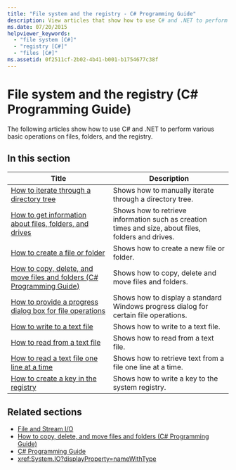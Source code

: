 ```yaml
---
title: "File system and the registry - C# Programming Guide"
description: View articles that show how to use C# and .NET to perform basic operations on files, folders, and the registry.
ms.date: 07/20/2015
helpviewer_keywords: 
  - "file system [C#]"
  - "registry [C#]"
  - "files [C#]"
ms.assetid: 0f2511cf-2b02-4b41-b001-b1754677c38f
---
```

# File system and the registry (C# Programming Guide)

The following articles show how to use C# and .NET to perform various basic operations on files, folders, and the registry.

## In this section

|**Title**|**Description**|
|---------------|---------------------|
|[How to iterate through a directory tree](how-to-iterate-through-a-directory-tree.md)|Shows how to manually iterate through a directory tree.|
|[How to get information about files, folders, and drives](how-to-get-information-about-files-folders-and-drives.md)|Shows how to retrieve information such as creation times and size, about files, folders and drives.|
|[How to create a file or folder](how-to-create-a-file-or-folder.md)|Shows how to create a new file or folder.|
|[How to copy, delete, and move files and folders (C# Programming Guide)](how-to-copy-delete-and-move-files-and-folders.md)|Shows how to copy, delete and move files and folders.|
|[How to provide a progress dialog box for file operations](how-to-provide-a-progress-dialog-box-for-file-operations.md)|Shows how to display a standard Windows progress dialog for certain file operations.|
|[How to write to a text file](how-to-write-to-a-text-file.md)|Shows how to write to a text file.|
|[How to read from a text file](how-to-read-from-a-text-file.md)|Shows how to read from a text file.|
|[How to read a text file one line at a time](how-to-read-a-text-file-one-line-at-a-time.md)|Shows how to retrieve text from a file one line at a time.|
|[How to create a key in the registry](how-to-create-a-key-in-the-registry.md)|Shows how to write a key to the system registry.|

## Related sections

- [File and Stream I/O](../../../standard/io/index.md)
- [How to copy, delete, and move files and folders (C# Programming Guide)](how-to-copy-delete-and-move-files-and-folders.md)
- [C# Programming Guide](../index.md)
- <xref:System.IO?displayProperty=nameWithType>

